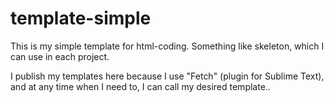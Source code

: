 # template-simple
This is my simple template for html-coding. Something like skeleton, which I can use in each project.

I publish my templates here because I use "Fetch" (plugin for Sublime Text), and at any time when I need to, I can call my desired template..
